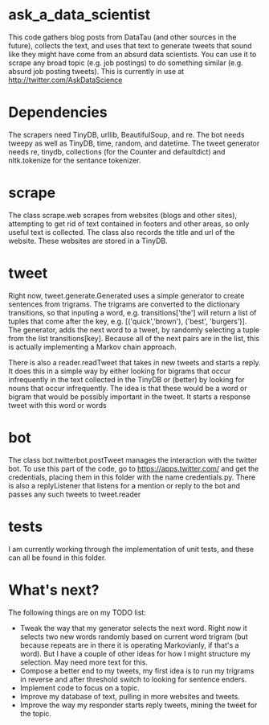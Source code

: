 # ask_a_data_scientist

This code gathers blog posts from DataTau (and other sources in the future), collects the text, and uses that text to generate tweets that sound like they might have come from an absurd data scientists. You can use it to scrape any broad topic (e.g. job postings) to do something similar (e.g. absurd job posting tweets). This is currently in use at http://twitter.com/AskDataScience

# Dependencies
The scrapers need TinyDB, urllib, BeautifulSoup, and re. The bot needs tweepy as well as TinyDB, time, random, and datetime. The tweet generator needs re, tinydb, collections (for the Counter and defaultdict) and nltk.tokenize for the sentance tokenizer.

# scrape
The class scrape.web scrapes from websites (blogs and other sites), attempting to get rid of text contained in footers and other areas, so only useful text is collected. The class also records the title and url of the website. These websites are stored in a TinyDB.

# tweet
Right now, tweet.generate.Generated uses a simple generator to create sentences from trigrams. The trigrams are converted to the dictionary transitions, so that inputing a word, e.g. transitions['the'] will return a list of tuples that
come after the key, e.g. [('quick','brown'), ('best', 'burgers')]. The generator, adds the next word to a tweet, by randomly selecting a tuple from the list transitions[key]. Because all of the next pairs are in the list, this is actually implementing a Markov chain approach.

There is also a reader.readTweet that takes in new tweets and starts a reply. It does this in a simple way by either looking for bigrams that occur infrequently in the text collected in the TinyDB or (better) by looking for nouns that occur infrequently. The idea is that these would be a word or bigram that would be
possibly important in the tweet. It starts a response tweet with this word or words

# bot
The class bot.twitterbot.postTweet manages the interaction with the twitter bot. To use this part of the code, go to https://apps.twitter.com/ and get the credentials, placing them in this folder with the name credentials.py. There is also a replyListener that listens for a mention or reply to the bot and passes
any such tweets to tweet.reader

# tests
I am currently working through the implementation of unit tests, and these can all be found in this folder.

# What's next?
The following things are on my TODO list:
* Tweak the way that my generator selects the next word. Right now it selects two new words randomly based on
  current word trigram (but because repeats are in there it is operating Markovianly, if that's a word). But
  I have a couple of other ideas for how I might structure my selection. May need more text for this.
* Compose a better end to my tweets, my first idea is to run my trigrams in reverse and after threshold
  switch to looking for sentence enders.
* Implement code to focus on a topic.
* Improve my database of text, pulling in more websites and tweets.
* Improve the way my responder starts reply tweets, mining the tweet for the topic.
